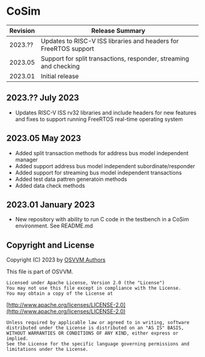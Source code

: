 # CoSim

| Revision  |  Release Summary | 
------------|----------- 
| 2023.??   | Updates to RISC-V ISS libraries and headers for FreeRTOS support
| 2023.05   | Support for split transactions, responder, streaming and checking
| 2023.01   | Initial release

## 2023.?? July 2023
- Updates RISC-V ISS rv32 libraries and include headers for new features and fixes to support running FreeRTOS real-time operating system

## 2023.05 May 2023
- Added split transaction methods for address bus model independent manager
- Added support address bus model independent subordinate/responder
- Added support for streaming bus model independent transactions
- Added test data pattren generatoin methods
- Added data check methods

## 2023.01 January 2023
- New repository with ability to run C code in the testbench in a CoSim environment.  See README.md

 
## Copyright and License
Copyright (C) 2023 by [OSVVM Authors](AUTHORS.md)   

This file is part of OSVVM.

    Licensed under Apache License, Version 2.0 (the "License")
    You may not use this file except in compliance with the License.
    You may obtain a copy of the License at

  [http://www.apache.org/licenses/LICENSE-2.0](http://www.apache.org/licenses/LICENSE-2.0)

    Unless required by applicable law or agreed to in writing, software
    distributed under the License is distributed on an "AS IS" BASIS,
    WITHOUT WARRANTIES OR CONDITIONS OF ANY KIND, either express or implied.
    See the License for the specific language governing permissions and
    limitations under the License.
